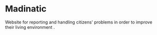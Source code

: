 # Madinatic
Website  for reporting and handling citizens' problems in order to improve their living environment .

